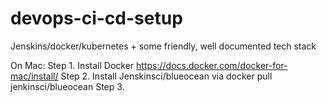# devops-ci-cd-setup
Jenskins/docker/kubernetes + some friendly, well documented tech stack


On Mac: 
Step 1. Install Docker https://docs.docker.com/docker-for-mac/install/
Step 2. Install Jenskinsci/blueocean via docker pull jenkinsci/blueocean
Step 3.
